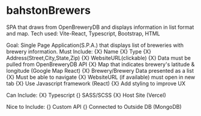 # bahstonBrewers
SPA that draws from OpenBreweryDB and displays information in list format and map.
Tech used: Vite-React, Typescript, Bootstrap, HTML

Goal: Single Page Application(S.P.A.) that displays list of breweries with brewery information.
Must Include:
{X} Name
{X} Type
{X} Address(Street,City,State,Zip)
{X} WebsiteURL(clickable)
{X} Data must be pulled from OpenBreweryDB API
{X} Map that indicates brewery's latitude & longitude (Google Map React)
{X} Brewery/Brewery Data presented as a list
{X} Must be able to navigate
{X} WebsiteURL (if available) must open in new tab
{X} Use Javascript framework (React)
{X} Add styling to improve UX 

Can Include:
{X} Typescript
{} SASS/SCSS
{X} Host Site (Vercel)

Nice to Include:
{} Custom API
{} Connected to Outside DB (MongoDB)

